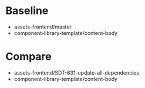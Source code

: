 # Baseline

* assets-frontend/master
* component-library-template/content-body

# Compare

* assets-frontend/SDT-631-update-all-dependencies
* component-library-template/content-body

